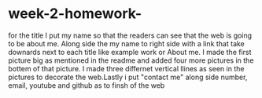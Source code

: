 # week-2-homework-
for the title I put my name so that the readers can see that the web is going to be about me. Along side the my name to right side with a link that take downards next to each title like example work or About me. I made the first picture big as mentioned in the readme and added four more pictures in the bottem of that picture. I made three differnet vertical llines as seen in the pictures to decorate the web.Lastly i put "contact me" along side number, email, youtube and github as to finsh of the web 